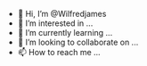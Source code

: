 - 👋 Hi, I’m @Wilfredjames
- 👀 I’m interested in ...
- 🌱 I’m currently learning ...
- 💞️ I’m looking to collaborate on ...
- 📫 How to reach me ...

<!---
Wilfredjames/Wilfredjames is a ✨ special ✨ repository because its `README.md` (this file) appears on your GitHub profile.
You can click the Preview link to take a look at your changes.
--->
